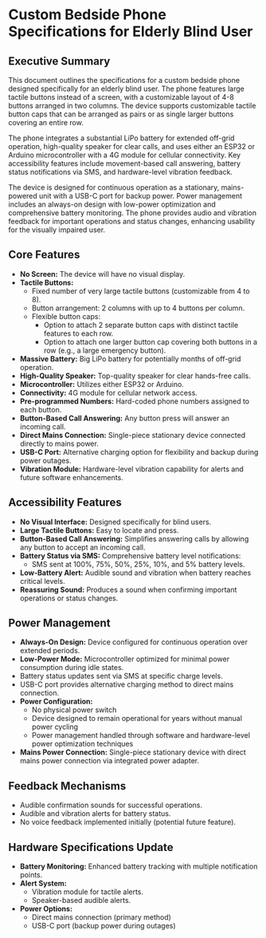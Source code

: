 # Custom Bedside Phone Specifications for Elderly Blind User

## Executive Summary

This document outlines the specifications for a custom bedside phone designed specifically for an elderly blind user. The phone features large tactile buttons instead of a screen, with a customizable layout of 4-8 buttons arranged in two columns. The device supports customizable tactile button caps that can be arranged as pairs or as single larger buttons covering an entire row.

The phone integrates a substantial LiPo battery for extended off-grid operation, high-quality speaker for clear calls, and uses either an ESP32 or Arduino microcontroller with a 4G module for cellular connectivity. Key accessibility features include movement-based call answering, battery status notifications via SMS, and hardware-level vibration feedback.

The device is designed for continuous operation as a stationary, mains-powered unit with a USB-C port for backup power. Power management includes an always-on design with low-power optimization and comprehensive battery monitoring. The phone provides audio and vibration feedback for important operations and status changes, enhancing usability for the visually impaired user.

## Core Features

*   **No Screen:** The device will have no visual display.
*   **Tactile Buttons:**
    *   Fixed number of very large tactile buttons (customizable from 4 to 8).
    *   Button arrangement: 2 columns with up to 4 buttons per column.
    *   Flexible button caps:
        *   Option to attach 2 separate button caps with distinct tactile features to each row.
        *   Option to attach one larger button cap covering both buttons in a row (e.g., a large emergency button).
*   **Massive Battery:** Big LiPo battery for potentially months of off-grid operation.
*   **High-Quality Speaker:** Top-quality speaker for clear hands-free calls.
*   **Microcontroller:** Utilizes either ESP32 or Arduino.
*   **Connectivity:** 4G module for cellular network access.
*   **Pre-programmed Numbers:** Hard-coded phone numbers assigned to each button.
*   **Button-Based Call Answering:** Any button press will answer an incoming call.
*   **Direct Mains Connection:** Single-piece stationary device connected directly to mains power.
*   **USB-C Port:** Alternative charging option for flexibility and backup during power outages.
*   **Vibration Module:** Hardware-level vibration capability for alerts and future software enhancements.

## Accessibility Features

*   **No Visual Interface:** Designed specifically for blind users.
*   **Large Tactile Buttons:** Easy to locate and press.
*   **Button-Based Call Answering:** Simplifies answering calls by allowing any button to accept an incoming call.
*   **Battery Status via SMS:** Comprehensive battery level notifications:
    *   SMS sent at 100%, 75%, 50%, 25%, 10%, and 5% battery levels.
*   **Low-Battery Alert:** Audible sound and vibration when battery reaches critical levels.
*   **Reassuring Sound:** Produces a sound when confirming important operations or status changes.

## Power Management

*   **Always-On Design:** Device configured for continuous operation over extended periods.
*   **Low-Power Mode:** Microcontroller optimized for minimal power consumption during idle states.
*   Battery status updates sent via SMS at specific charge levels.
*   USB-C port provides alternative charging method to direct mains connection.
*   **Power Configuration:** 
    *   No physical power switch
    *   Device designed to remain operational for years without manual power cycling
    *   Power management handled through software and hardware-level power optimization techniques
*   **Mains Power Connection:** Single-piece stationary device with direct mains power connection via integrated power adapter.

## Feedback Mechanisms

*   Audible confirmation sounds for successful operations.
*   Audible and vibration alerts for battery status.
*   No voice feedback implemented initially (potential future feature).

## Hardware Specifications Update

*   **Battery Monitoring:** Enhanced battery tracking with multiple notification points.
*   **Alert System:** 
    *   Vibration module for tactile alerts.
    *   Speaker-based audible alerts.
*   **Power Options:**
    *   Direct mains connection (primary method)
    *   USB-C port (backup power during outages)

